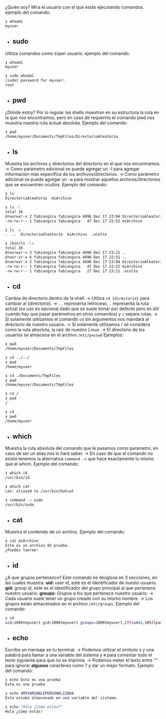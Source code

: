 ¿Quién soy? Mira el usuario con el que estás ejecutando comandos.
ejemplo del comando:
```bash
❯ whoami
myuser
```

* ## sudo
Utiliza comandos como súper usuario.
ejemplo del comando:
```bash
❯ whoami
myuser

❯ sudo whoami
[sudo] password for myuser:              
root
```

* ## pwd
¿Dónde estoy? Por lo regular las shells muestran en su estructura la ruta en la que nos encontramos, pero en caso de requerirlo el comando pwd nos muestra nuestra ruta actual absoluta.
Ejemplo del comando:
```bash
❯ pwd
/home/myuser/Documents/TmpFiles/DirectorioAleatorio
```

* ## ls
Muestra los archivos y directorios del directorio en el que nos encontramos.
-> Como parámetro adicional se puede agregar un -l para agregar información más específica de los archivos/directorios.
-> Como parámetro adicional se puede agregar un -a para mostrar aquellos archivos/directorios que se encuentren ocultos.
Ejemplo del comando:
```bash
❯ ls
DirectorioAleatorio  miArchivo

❯ ls -l
total 16
drwxrwxr-x 2 fabiangzca fabiangzca 4096 Dec 17 23:04 DirectorioAleatorio
-rw-rw-r-- 1 fabiangzca fabiangzca   47 Dec 17 22:52 miArchivo

❯ ls -a
.  ..  DirectorioAleatorio  miArchivo  .oculto

❯ /bin/ls -la
total 36
drwxrwxr-x 3 fabiangzca fabiangzca 4096 Dec 17 23:21 .
drwxr-xr-x 6 fabiangzca fabiangzca 4096 Dec 17 22:51 ..
drwxrwxr-x 2 fabiangzca fabiangzca 4096 Dec 17 23:04 DirectorioAleatorio
-rw-rw-r-- 1 fabiangzca fabiangzca   47 Dec 17 22:52 miArchivo
-rw-rw-r-- 1 fabiangzca fabiangzca   27 Dec 17 23:21 .oculto
```

* ## cd
Cambia de directorio dentro de la shell.
-> Utiliza `cd {directorio}` para cambiar al {directorio}.
-> `..` representa retroceso, `.` representa la ruta actual (su uso es opcional dado que se suele tomar por defecto pero es útil cuando hay que pasar parámetros en otros comandos) y `/` separa rutas.
-> Si solamente utilizamos el comando `cd` sin argumentos nos mandará al directorio de nuestro usuario.
-> Si solamente utilizamos / se considera como la ruta absoluta, la raíz de nuestro Linux.
-> El directorio de los usuarios se almacena en el archivo `/etc/passwd`
Ejemplos:
```bash
❯ pwd
/home/myuser/Documents/TmpFiles

❯ cd ../../
❯ pwd
/home/myuser

❯ cd ./Documents/TmpFiles
❯ pwd
/home/myuser/Documents/TmpFiles

❯ cd /
❯ pwd
/

❯ cd
❯ pwd
/home/myuser
```

* ## which
Muestra la ruta absoluta del comando que le pasamos como parámetro, en caso de ser un alias nos lo hará saber.
-> En caso de que el comando no exista tenemos la alternativa `command -v` que hace exactamente lo mismo que el which.
Ejemplo del comando:
```bash
❯ which id
/usr/bin/id

❯ which cat
cat: aliased to /usr/bin/batcat

❯ command -v sudo
/usr/bin/sudo
```

* ## cat
Muestra el contenido de un archivo.
Ejemplo del comando:
```bash
❯ cat miArchivo
Este es un archivo de prueba.
¿Puedes leerme?
```

* ## id
¿A que grupos pertenezco?
Este comando se desglosa en 3 secciones, en las cuales muestra:
**uid:** user id, este es el identificador de nuesto usuario.
**gid:** group id, este es el identificador del grupo principal al que pertenece nuestro usuario.
**groups:** Grupos a los que pertenece nuestro usuario.
-> Cada usuario suele tener un grupo creado con su mismo nombre.
-> Los grupos están almacenados en el archivo `/etc/groups`.
Ejemplo del comando:
```bash
❯ id
uid=1000(myuser) gid=1000(myuser) groups=1000(myuser),27(sudo),105(lpadmin),125(sambashare)
```

* ## echo
Escribe un mensaje en tu terminal.
-> Podemos utilizar el símbolo `$` y una palabra para llamar a una variable del sistema y `#` para comentar todo el texto siguiente para que no se imprima.
-> Podemos meter el texto entre "" para ignorar **algunos** caracteres como ? y dar un mejor formato.
Ejemplo del comando:
```bash
❯ echo Esta es una prueba
Esta es una prueba

❯ echo $MIVARIABLEPERSONALIZADA
Esto estaba almacenado en una variable del sistema.

❯ echo "Hola ¿Cómo estás?"
Hola ¿Cómo estás?
```